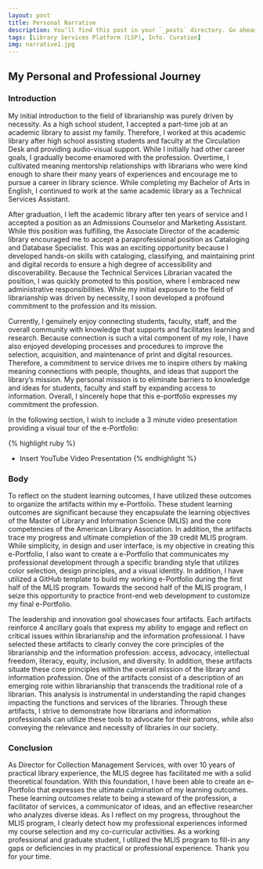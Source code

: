 ```yaml
---
layout: post
title: Personal Narrative
description: You’ll find this post in your `_posts` directory. Go ahead and edit it and re-build the site to see your changes. # Add post description (optional)
tags: [Library Services Platform (LSP), Info. Curation]
img: narrative1.jpg
---
```

## My Personal and Professional Journey

### Introduction

My initial introduction to the field of librarianship was purely driven by necessity. As a high school student, I accepted a part-time job at an academic library to assist my family. Therefore, I worked at this academic library after high school assisting students and faculty at the Circulation Desk and providing audio-visual support. While I initially had other career goals, I gradually become enamored with the profession. Overtime, I cultivated meaning mentorship relationships with librarians who were kind enough to share their many years of experiences and encourage me to pursue a career in library science. While completing my Bachelor of Arts in English, I continued to work at the same academic library as a Technical Services Assistant.

After graduation, I left the academic library after ten years of service and I accepted a position as an Admissions Counselor and Marketing Assistant. While this position was fulfilling, the Associate Director of the academic library encouraged me to accept a paraprofessional position as Cataloging and Database Specialist. This was an exciting opportunity because I developed hands-on skills with cataloging, classifying, and maintaining print and digital records to ensure a high degree of accessibility and discoverability. Because the Technical Services Librarian vacated the position, I was quickly promoted to this position, where I embraced new administrative responsibilities. While my initial exposure to the field of librarianship was driven by necessity, I soon developed a profound commitment to the profession and its mission.

Currently, I genuinely enjoy connecting students, faculty, staff, and the overall community with knowledge that supports and facilitates learning and research. Because connection is such a vital component of my role, I have also enjoyed developing processes and procedures to improve the selection, acquisition, and maintenance of print and digital resources. Therefore, a commitment to service drives me to inspire others by making meaning connections with people, thoughts, and ideas that support the library’s mission. My personal mission is to eliminate barriers to knowledge and ideas for students, faculty and staff by expanding access to information. Overall, I sincerely hope that this e-portfolio expresses my commitment the profession.


In the following section, I wish to include a 3 minute video presentation providing a visual tour of the e-Portfolio:

{% highlight ruby %}
- Insert YouTube Video Presentation
{% endhighlight %}

### Body

To reflect on the student learning outcomes, I have utilized these outcomes to organize the artifacts within my e-Portfolio. These student learning outcomes are significant because they encapsulate the learning objectives of the Master of Library and Information Science (MLIS) and the core competencies of the American Library Association. In addition, the artifacts trace my progress and ultimate completion of the 39 credit MLIS program. While simplicity, in design and user interface, is my objective in creating this e-Portfolio, I also want to create a e-Portfolio that communicates my professional development through a specific branding style that utilizes color selection, design principles, and a visual identity. In addition, I have utilized a GitHub template to build my working e-Portfolio during the first half of the MLIS program. Towards the second half of the MLIS program, I seize this opportunity to practice front-end web development to customize my final e-Portfolio.

The leadership and innovation goal showcases four artifacts. Each artifacts reinforce 4 ancillary goals that express my ability to engage and reflect on critical issues within librarianship and the information professional. I have selected these artifacts to clearly convey the core principles of the librarianship and the information profession: access, advocacy, intellectual freedom, literacy, equity, inclusion, and diversity. In addition, these artifacts situate these core principles within the overall mission of the library and information profession. One of the artifacts consist of a description of an emerging role within librarianship that transcends the traditional role of a librarian. This analysis is instrumental in understanding the rapid changes impacting the functions and services of the libraries. Through these artifacts, I strive to demonstrate how librarians and information professionals can utilize these tools to advocate for their patrons, while also conveying the relevance and necessity of libraries in our society.


### Conclusion

As Director for Collection Management Services, with over 10 years of practical library experience, the MLIS degree has facilitated me with a solid theoretical foundation. With this foundation, I have been able to create an e-Portfolio that expresses the ultimate culmination of my learning outcomes. These learning outcomes relate to being a steward of the profession, a facilitator of services, a communicator of ideas, and an effective researcher who analyzes diverse ideas. As I reflect on my progress, throughout the MLIS program, I clearly detect how my professional experiences informed my course selection and my co-curricular activities. As a working professional and graduate student, I utilized the MLIS program to fill-in any gaps or deficiencies in my practical or professional experience. Thank you for your time.

<!--Check out the [Jekyll docs][jekyll-docs] for more info on how to get the most out of Jekyll. File all bugs/feature requests at [Jekyll’s GitHub repo][jekyll-gh]. If you have questions, you can ask them on [Jekyll Talk][jekyll-talk].-->

[jekyll-docs]: https://jekyllrb.com/docs/home
[jekyll-gh]:   https://github.com/jekyll/jekyll
[jekyll-talk]: https://talk.jekyllrb.com/
